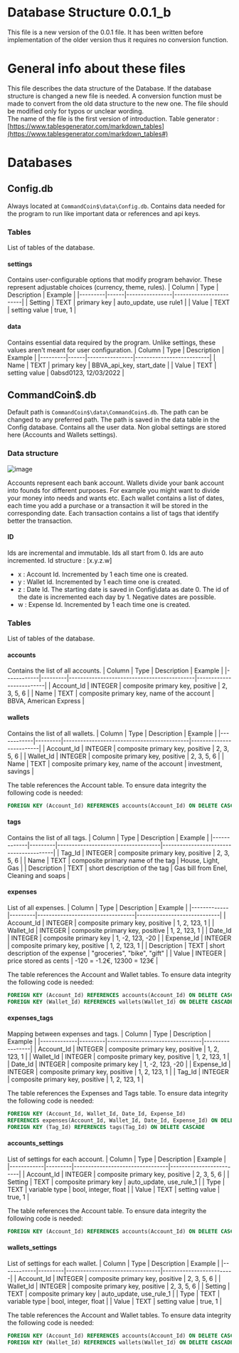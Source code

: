 # Database Structure 0.0.1_b
This file is a new version of the 0.0.1 file.
It has been written before implementation of the older version thus it requires no conversion function. 

# General info about these files
This file describes the data structure of the Database.
If the database structure is changed a new file is needed.
A conversion function must be made to convert from the old data structure to the new one.
The file should be modified only for typos or unclear wording.  
The name of the file is the first version of introduction.
Table generator : [https://www.tablesgenerator.com/markdown_tables](https://www.tablesgenerator.com/markdown_tables#)

# Databases
## Config.db
Always located at `CommandCoin$\data\Config.db`.
Contains data needed for the program to run like important data or references and api keys.

### Tables
List of tables of the database.

#### settings 
Contains user-configurable options that modify program behavior.
These represent adjustable choices (currency, theme, rules).
| Column  | Type | Description    | Example                |
|---------|------|----------------|------------------------|
| Setting | TEXT | primary key    | auto_update, use rule1 |
| Value   | TEXT | setting value  | true, 1                |

#### data
Contains essential data required by the program.
Unlike settings, these values aren't meant for user configuration.
| Column  | Type | Description    | Example                  |
|---------|------|----------------|--------------------------|
| Name    | TEXT | primary key    | BBVA_api_key, start_date |
| Value   | TEXT | setting value  | 0absd0123, 12/03/2022    |

## CommandCoin$.db
Default path is `CommandCoin$\data\CommandCoin$.db`.
The path can be changed to any preferred path.
The path is saved in the data table in the Config database. 
Contains all the user data.
Non global settings are stored here (Accounts and Wallets settings). 

### Data structure
![image](Images/Database_Structure_0.0.1_b.png)

Accounts represent each bank account.
Wallets divide your bank account into founds for different purposes.
For example you might want to divide your money into needs and wants etc. 
Each wallet contains a list of dates, each time you add a purchase or a transaction it will be stored in the corresponding date.
Each transaction contains a list of tags that identify better the transaction. 

#### ID
Ids are incremental and immutable.
Ids all start from 0.
Ids are auto incremented. 
Id structure : [x.y.z.w]
- x : Account Id.
Incremented by 1 each time one is created.
- y : Wallet Id.
Incremented by 1 each time one is created.
- z : Date Id.
The starting date is saved in Config\data as date 0.
The id of the date is incremented each day by 1. 
Negative dates are possible.
- w : Expense Id.
Incremented by 1 each time one is created.

### Tables
List of tables of the database.

#### accounts
Contains the list of all accounts.
| Column     | Type    | Description                                | Example                 |
|------------|---------|--------------------------------------------|-------------------------|
| Account_Id | INTEGER | composite primary key, positive            | 2, 3, 5, 6              |
| Name       | TEXT    | composite primary key, name of the account | BBVA, American Express  |

#### wallets
Contains the list of all wallets.
| Column     | Type    | Description                                | Example                 |
|------------|---------|--------------------------------------------|-------------------------|
| Account_Id | INTEGER | composite primary key, positive            | 2, 3, 5, 6              |
| Wallet_Id  | INTEGER | composite primary key, positive            | 2, 3, 5, 6              |
| Name       | TEXT    | composite primary key, name of the account | investment, savings     |

The table references the Account table.
To ensure data integrity the following code is needed:
``` sql
FOREIGN KEY (Account_Id) REFERENCES accounts(Account_Id) ON DELETE CASCADE
```

#### tags
Contains the list of all tags.
| Column      | Type    | Description                        | Example                                |
|-------------|---------|------------------------------------|----------------------------------------|
| Tag_Id      | INTEGER | composite primary key, positive    | 2, 3, 5, 6                             |
| Name        | TEXT    | composite primary name of the tag  | House, Light, Gas                      |
| Description | TEXT    | short description of the tag       | Gas bill from Enel, Cleaning and soaps |

#### expenses
List of all expenses.
| Column      | Type    | Description                      | Example                     |
|-------------|---------|----------------------------------|-----------------------------|
| Account_Id  | INTEGER | composite primary key, positive  | 1, 2, 123, 1                |
| Wallet_Id   | INTEGER | composite primary key, positive  | 1, 2, 123, 1                |
| Date_Id     | INTEGER | composite primary key            | 1, -2, 123, -20             |
| Expense_Id  | INTEGER | composite primary key, positive  | 1, 2, 123, 1                |
| Description | TEXT    | short description of the expense | "groceries", "bike", "gift" |
| Value       | INTEGER | price stored as cents            | -120 = -1.2€, 12300 = 123€  |

The table references the Account and Wallet tables.
To ensure data integrity the following code is needed:
``` sql
FOREIGN KEY (Account_Id) REFERENCES accounts(Account_Id) ON DELETE CASCADE
FOREIGN KEY (Wallet_Id) REFERENCES wallets(Wallet_Id) ON DELETE CASCADE
```

#### expenses_tags
Mapping between expenses and tags.
| Column      | Type    | Description                     | Example         |
|-------------|---------|---------------------------------|-----------------|
| Account_Id  | INTEGER | composite primary key, positive | 1, 2, 123, 1    |
| Wallet_Id   | INTEGER | composite primary key, positive | 1, 2, 123, 1    |
| Date_Id     | INTEGER | composite primary key           | 1, -2, 123, -20 |
| Expense_Id  | INTEGER | composite primary key, positive | 1, 2, 123, 1    |
| Tag_Id      | INTEGER | composite primary key, positive | 1, 2, 123, 1    |

The table references the Expenses and Tags table.
To ensure data integrity the following code is needed:
``` sql
FOREIGN KEY (Account_Id, Wallet_Id, Date_Id, Expense_Id) 
REFERENCES expenses(Account_Id, Wallet_Id, Date_Id, Expense_Id) ON DELETE CASCADE
FOREIGN KEY (Tag_Id) REFERENCES tags(Tag_Id) ON DELETE CASCADE
``` 

#### accounts_settings
List of settings for each account.
| Column     | Type    | Description                     | Example                 |
|------------|---------|---------------------------------|-------------------------|
| Account_Id | INTEGER | composite primary key, positive | 2, 3, 5, 6              |
| Setting    | TEXT    | composite primary key           | auto_update, use_rule_1 |
| Type       | TEXT    | variable type                   | bool, integer, float    |
| Value      | TEXT    | setting value                   | true, 1                 |

The table references the Account table.
To ensure data integrity the following code is needed:
``` sql
FOREIGN KEY (Account_Id) REFERENCES accounts(Account_Id) ON DELETE CASCADE
```

#### wallets_settings
List of settings for each wallet.
| Column     | Type    | Description                     | Example                 |
|------------|---------|---------------------------------|-------------------------|
| Account_Id | INTEGER | composite primary key, positive | 2, 3, 5, 6              |
| Wallet_Id  | INTEGER | composite primary key, positive | 2, 3, 5, 6              |
| Setting    | TEXT    | composite primary key           | auto_update, use_rule_1 |
| Type       | TEXT    | variable type                   | bool, integer, float    |
| Value      | TEXT    | setting value                   | true, 1                 |

The table references the Account and Wallet tables.
To ensure data integrity the following code is needed:
``` sql
FOREIGN KEY (Account_Id) REFERENCES accounts(Account_Id) ON DELETE CASCADE
FOREIGN KEY (Wallet_Id) REFERENCES wallets(Wallet_Id) ON DELETE CASCADE
```
